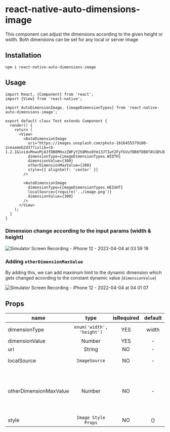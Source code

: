 # react-native-auto-dimensions-image

This component can adjust the dimensions according to the given height or width. Both dimensions can be set for any local or server image

## Installation
`npm i react-native-auto-dimensions-image`

## Usage

```
import React, {Component} from 'react';
import {View} from 'react-native';

import AutoDimensionImage, {imageDimensionTypes} from 'react-native-auto-dimensions-image';

export default class Test extends Component {
  render() {
    return (
      <View>
        <AutoDimensionImage
          uri="https://images.unsplash.com/photo-1616455579100-2ceaa4eb2d37?ixlib=rb-1.2.1&ixid=MnwxMjA3fDB8MHxzZWFyY2h8Mnx8Ym13JTIwY2FyfGVufDB8fDB8fA%3D%3D&w=1000&q=80"
          dimensionType={imageDimensionTypes.WIDTH}
          dimensionValue={300}
          otherDimensionMaxValue={200}
          style={{ alignSelf: 'center' }}
        />

        <AutoDimensionImage
          dimensionType={imageDimensionTypes.HEIGHT}
          localSource={require('../image.png')}
          dimensionValue={300}
        />
      </View>
    );
  }
}
```

### Dimension change according to the input params (width & height)
![Simulator Screen Recording - iPhone 12 - 2022-04-04 at 03 59 19](https://user-images.githubusercontent.com/31509440/161451497-55532ef8-717f-4c87-afc6-b43db90edba1.gif)


### Adding `otherDimensionMaxValue`
By adding this, we can add maximum limit to the dynamic dimension which gets changed according to the constant dynamic value (`dimensionValue`)

![Simulator Screen Recording - iPhone 12 - 2022-04-04 at 04 01 07](https://user-images.githubusercontent.com/31509440/161451533-0b4864ab-9b81-4591-8fba-814d57d9a95a.gif)



## Props

| name | type | isRequired | default | description |
| --- |  :---: |  :---: |  :---: |  --- |
| dimensionType | `enum('width', 'height')` | YES | width | Mention the constant dimension. (width/height) |
| dimensionValue | Number | YES | - | Constant dimension value |
| uri | String | NO | - | URL of the server image |
| localSource | `ImageSource` | NO | - | Local image path (`require('assets/image.jpg')`)
| otherDimensionMaxValue | Number | NO | - | Can set the maximum value for the other dimension. If that value exceeds when setting the value for constant dimension, the image will fit to the given `otherDimensionMaxValue` value |
| style | `Image Style Props` | NO | {} | Image styling | 
